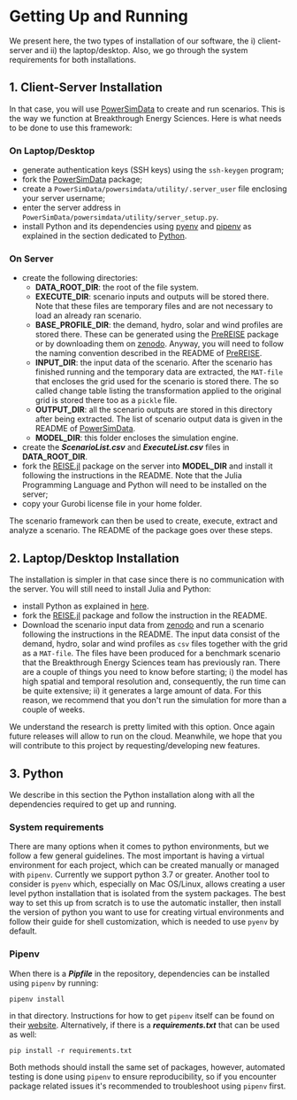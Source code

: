 # Getting Up and Running
We present here, the two types of installation of our software, the i) client-server and ii) the laptop/desktop. Also, we go through the system requirements for both installations.


## 1. Client-Server Installation
In that case, you will use [PowerSimData] to create and run scenarios. This is the way we function at Breakthrough Energy Sciences. Here is what needs to be done to use this framework:


### On Laptop/Desktop
+ generate authentication keys (SSH keys) using the `ssh-keygen` program;
+ fork the [PowerSimData](https://github.com/Breakthrough-Energy/PowerSimData) package;
+ create a `PowerSimData/powersimdata/utility/.server_user` file enclosing your server username;
+ enter the server address in `PowerSimData/powersimdata/utility/server_setup.py`.
+ install Python and its dependencies using [pyenv] and [pipenv] as explained in the section dedicated to [Python](#python).

### On Server
* create the following directories:
  * **DATA_ROOT_DIR**: the root of the file system.
  * **EXECUTE_DIR**: scenario inputs and outputs will be stored there. Note that these files are temporary files and are not necessary to load an already ran scenario.
  * **BASE_PROFILE_DIR**: the demand, hydro, solar and wind profiles are stored there. These can be generated using the [PreREISE] package or by downloading them on [zenodo]. Anyway, you will need to follow the naming convention described in the README of [PreREISE].
  * **INPUT_DIR**: the input data of the scenario. After the scenario has finished running and the temporary data are extracted, the `MAT-file` that encloses the grid used for the scenario is stored there. The so called change table listing the transformation applied to the original grid is stored there too as a `pickle` file.
  * **OUTPUT_DIR**: all the scenario outputs are stored in this directory after being extracted. The list of scenario output data is given in the README of [PowerSimData].
  * **MODEL_DIR**: this folder encloses the simulation engine.
* create the ***ScenarioList.csv*** and ***ExecuteList.csv*** files in **DATA_ROOT_DIR**.
* fork the [REISE.jl](https://github.com/Breakthrough-Energy/REISE.jl) package on the server into **MODEL_DIR** and install it following the instructions in the README. Note that the Julia Programming Language and Python will need to be installed on the server;
* copy your Gurobi license file in your home folder.

The scenario framework can then be used to create, execute, extract and analyze a scenario. The README of the package goes over these steps.


## 2. Laptop/Desktop Installation
The installation is simpler in that case since there is no communication with the server. You will still need to install Julia and Python:
* install Python as explained in [here](#python).
* fork the [REISE.jl](https://github.com/Breakthrough-Energy/REISE.jl) package and follow the instruction in the README.
* Download the scenario input data from [zenodo] and run a scenario following the instructions in the README. The input data consist of the demand, hydro, solar and wind profiles as `csv` files together with the grid as a `MAT-file`. The files have been produced for a benchmark scenario that the Breakthrough Energy Sciences team has previously ran. There are a couple of things you need to know before starting; i) the model has high spatial and temporal resolution and, consequently, the run time can be quite extensive; ii) it generates a large amount of data. For this reason, we recommend that you don't run the simulation for more than a couple of weeks.


We understand the research is pretty limited with this option. Once again future releases will allow to run on the cloud. Meanwhile, we hope that you will contribute to this project by requesting/developing new features.


## 3. Python <a name="python"></a>
We describe in this section the Python installation along with all the dependencies required to get up and running.


### System requirements
There are many options when it comes to python environments, but we follow a few general guidelines. The most important is having a virtual environment for each project, which can be created manually or managed with `pipenv`. Currently we support python 3.7 or greater. Another tool to consider is `pyenv` which, especially on Mac OS/Linux, allows creating a user level python installation that is isolated from the system packages. The best way to set this up from scratch is to use the automatic installer, then install the version of python you want to use for creating virtual environments and follow their guide for shell customization, which is needed to use `pyenv` by default.


### Pipenv
When there is a ***Pipfile*** in the repository, dependencies can be installed using `pipenv` by running:
```
pipenv install
```
in that directory. Instructions for how to get `pipenv` itself can be found on their [website][pipenv]. Alternatively, if there is a ***requirements.txt*** that can be used as well:
```
pip install -r requirements.txt
```
Both methods should install the same set of packages, however, automated testing is done using `pipenv` to ensure reproducibility, so if you encounter package related issues it's recommended to troubleshoot using `pipenv` first.


[pipenv]: https://docs.pipenv.org/
[pyenv]: https://github.com/pyenv/pyenv
[PreREISE]: ../prereise_package.md
[PowerSimData]: ../powersimdata_package.md
[REISE.jl]: ../reisejl_package.md
[zenodo]: https://zenodo.org/record/3905429
